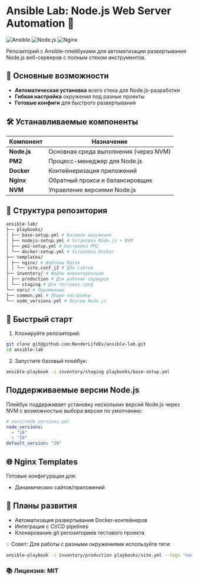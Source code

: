 # Ansible Lab: Node.js Web Server Automation 🚀

![Ansible](https://img.shields.io/badge/ansible-%231A1918.svg?style=for-the-badge&logo=ansible&logoColor=white)
![Node.js](https://img.shields.io/badge/Node.js-339933?style=for-the-badge&logo=nodedotjs&logoColor=white)
![Nginx](https://img.shields.io/badge/nginx-%23009639.svg?style=for-the-badge&logo=nginx&logoColor=white)

Репозиторий с Ansible-плейбуками для автоматизации развертывания Node.js веб-серверов с полным стеком инструментов.

## 🌟 Основные возможности

- **Автоматическая установка** всего стека для Node.js-разработки
- **Гибкая настройка** окружения под разные проекты
- **Готовые конфиги** для быстрого развертывания

## 🛠️ Устанавливаемые компоненты

| Компонент       | Назначение                          |
|-----------------|-------------------------------------|
| **Node.js**     | Основная среда выполнения (через NVM) |
| **PM2**         | Процесс-менеджер для Node.js        |
| **Docker**      | Контейнеризация приложений          |
| **Nginx**       | Обратный прокси и балансировщик     |
| **NVM**         | Управление версиями Node.js         |

## 📂 Структура репозитория

```bash
ansible-lab/
├── playbooks/
│ ├── base-setup.yml # Базовое окружение
│ ├── nodejs-setup.yml # Установка Node.js + NVM
│ ├── pm2-setup.yml # Настройка PM2
│ └── docker-setup.yml # Установка Docker
├── templates/
│ ├── nginx/ # Шаблоны Nginx
│ │ └── site.conf.j2 # Для сайтов
├── inventory/ # Файлы инвентаризации
│ ├── production # Для рабочих серверов
│ └── staging # Для тестовых сред
└── vars/ # Переменные
├── common.yml # Общие настройки
└── node_versions.yml # Версии Node.js
```

## 🚀 Быстрый старт

1. Клонируйте репозиторий:
```bash
git clone git@github.com:RenderLifeEx/ansible-lab.git
cd ansible-lab
```

2. Запустите базовый плейбук:

```bash
ansible-playbook -i inventory/staging playbooks/base-setup.yml
```

##  Поддерживаемые версии Node.js

Плейбук поддерживает установку нескольких версий Node.js через NVM с возможностью выбора версии по умолчанию:

```yaml
# vars/node_versions.yml
node_versions:
  - "18"
  - "20"
default_version: "20"
```

## 🌐 Nginx Templates

Готовые конфигурации для:
- Динамических сайтов/приложений

## 🔮 Планы развития

- Автоматизация развертывания Docker-контейнеров
- Интеграция с CI/CD pipelines
- Клонирование git репозиториев тестового проекта

💡 Совет: Для работы с разными окружениями используйте теги:

```bash
ansible-playbook -i inventory/production playbooks/site.yml --tags "nodejs,nginx"
```

### 📚 Лицензия: MIT